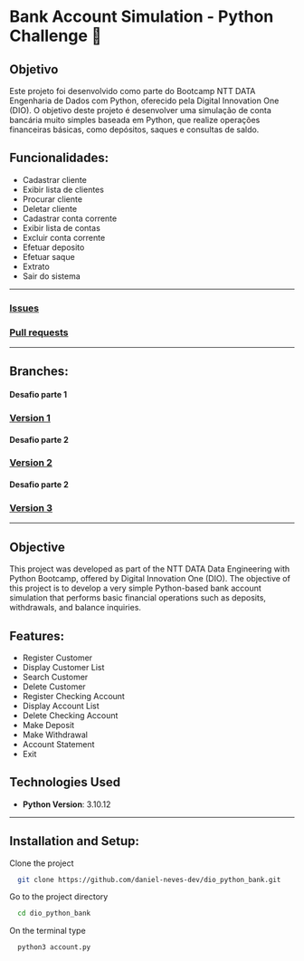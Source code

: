 # Bank Account Simulation - Python Challenge 🏦

## Objetivo

Este projeto foi desenvolvido como parte do Bootcamp NTT DATA Engenharia de Dados com Python, oferecido pela Digital Innovation One (DIO). O objetivo deste projeto é desenvolver uma simulação de conta bancária muito simples baseada em Python, que realize operações financeiras básicas, como depósitos, saques e consultas de saldo.

## Funcionalidades:
- Cadastrar cliente
- Exibir lista de clientes
- Procurar cliente
- Deletar cliente
- Cadastrar conta corrente
- Exibir lista de contas
- Excluir conta corrente
- Efetuar deposito
- Efetuar saque
- Extrato
- Sair do sistema
-------------------------------------------------------
### [Issues](https://github.com/daniel-neves-dev/dio_python_bank/issues?q=is%3Aissue+is%3Aclosed)
### [Pull requests](https://github.com/daniel-neves-dev/dio_python_bank/pulls?q=is%3Apr+is%3Aclosed)
------------------------------------------------------

Branches:
-------------------------------------------------------
#### Desafio parte 1
### [Version 1](https://github.com/daniel-neves-dev/dio_python_bank/blob/release/version_1.0_desafio_1/account.py)

#### Desafio parte 2
### [Version 2](https://github.com/daniel-neves-dev/dio_python_bank/blob/release/version_2.0_desafio_2/account.py)

#### Desafio parte 2
### [Version 3](https://github.com/daniel-neves-dev/dio_python_bank/blob/release/version_3.0_desafio_3/account.py)
------------------------------------------------------

## Objective

This project was developed as part of the NTT DATA Data Engineering with Python Bootcamp, offered by Digital Innovation One (DIO). The objective of this project is to develop a very simple Python-based bank account simulation that performs basic financial operations such as deposits, withdrawals, and balance inquiries.

## Features:

- Register Customer
- Display Customer List
- Search Customer
- Delete Customer
- Register Checking Account
- Display Account List
- Delete Checking Account
- Make Deposit
- Make Withdrawal
- Account Statement
- Exit

## Technologies Used

- **Python Version**: 3.10.12
-----------------------------------------------------------
## Installation and Setup:

Clone the project

```bash
  git clone https://github.com/daniel-neves-dev/dio_python_bank.git
```

Go to the project directory

```bash
  cd dio_python_bank
```

On the terminal type

```bash
  python3 account.py
```
